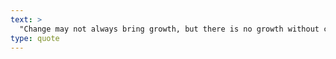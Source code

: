 ```yaml
---
text: >
  "Change may not always bring growth, but there is no growth without change." - Roy T. Bennett
type: quote
---
```

